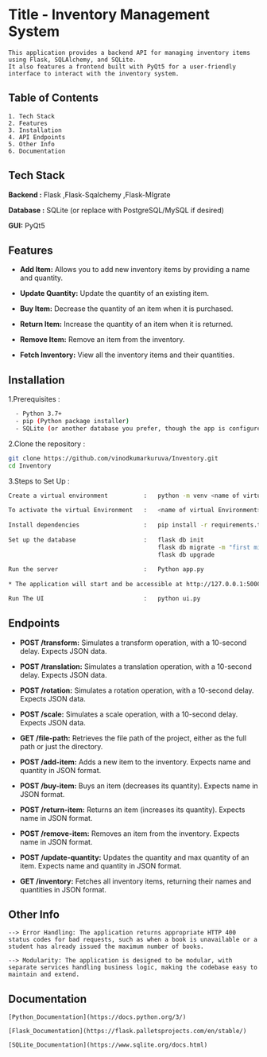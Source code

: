 # Title -  Inventory Management System

    This application provides a backend API for managing inventory items using Flask, SQLAlchemy, and SQLite. 
    It also features a frontend built with PyQt5 for a user-friendly interface to interact with the inventory system.
    
## Table of Contents
    1. Tech Stack 
    2. Features
    3. Installation
    4. API Endpoints
    5. Other Info
    6. Documentation

## Tech Stack

**Backend   :** Flask ,Flask-Sqalchemy ,Flask-MIgrate

**Database  :** SQLite (or replace with PostgreSQL/MySQL if desired)

**GUI:** PyQt5


## Features
- **Add Item:** Allows you to add new inventory items by providing a name and quantity.

- **Update Quantity:** Update the quantity of an existing item.

- **Buy Item:** Decrease the quantity of an item when it is purchased.

- **Return Item:** Increase the quantity of an item when it is returned.

- **Remove Item:** Remove an item from the inventory.

- **Fetch Inventory:** View all the inventory items and their quantities.
    

## Installation

1.Prerequisites :

```bash
  - Python 3.7+
  - pip (Python package installer)
  - SQLite (or another database you prefer, though the app is configured for SQLite by default)
```

2.Clone the repository :

   ```bash
   git clone https://github.com/vinodkumarkuruva/Inventory.git
   cd Inventory
   ```

3.Steps to Set Up :

```bash
Create a virtual environment          :   python -m venv <name of virtual Environment> 
 	
To activate the virtual Environment   :   <name of virtual Environment>/Scripts/activate 
 
Install dependencies                  :   pip install -r requirements.txt
 
Set up the database                   :   flask db init 
                                          flask db migrate -m "first migration"
                                          flask db upgrade
 
Run the server                        :   Python app.py  
 
* The application will start and be accessible at http://127.0.0.1:5000

Run The UI                            :   python ui.py

   ```



## Endpoints
- **POST /transform:**  Simulates a transform operation, with a 10-second delay. Expects JSON data.

- **POST /translation:** Simulates a translation operation, with a 10-second delay. Expects JSON data.

- **POST /rotation:** Simulates a rotation operation, with a 10-second delay. Expects JSON data.

- **POST /scale:** Simulates a scale operation, with a 10-second delay. Expects JSON data.

- **GET /file-path:** Retrieves the file path of the project, either as the full path or just the directory.

- **POST /add-item:** Adds a new item to the inventory. Expects name and quantity in JSON format.

- **POST /buy-item:** Buys an item (decreases its quantity). Expects name in JSON format.

- **POST /return-item:** Returns an item (increases its quantity). Expects name in JSON format.

- **POST /remove-item:** Removes an item from the inventory. Expects name in JSON format.

- **POST /update-quantity:** Updates the quantity and max quantity of an item. Expects name and quantity in JSON format.

- **GET /inventory:** Fetches all inventory items, returning their names and quantities in JSON format.


## Other Info


    --> Error Handling: The application returns appropriate HTTP 400 status codes for bad requests, such as when a book is unavailable or a student has already issued the maximum number of books.

    --> Modularity: The application is designed to be modular, with separate services handling business logic, making the codebase easy to maintain and extend.
## Documentation
    
    [Python_Documentation](https://docs.python.org/3/)
    
    [Flask_Documentation](https://flask.palletsprojects.com/en/stable/)
    
    [SQLite_Documentation](https://www.sqlite.org/docs.html)


